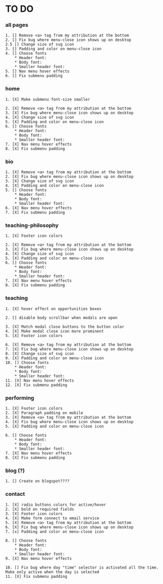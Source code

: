 # TO DO


### all pages

	1. [] Remove <a> tag from my attribution at the bottom
	2. [] Fix bug where menu-close icon shows up on desktop
	2.5 [] Change size of svg icon
	3. [] Padding and color on menu-close icon
	4. [] Choose fonts
		* Header font:
		* Body font:
		* Smaller header font:
	5. [] Nav menu hover effects
	6. [] Fix submenu padding 

### home

	1. [X] Make submenu font-size smaller

	2. [X] Remove <a> tag from my attribution at the bottom
	3. [X] Fix bug where menu-close icon shows up on desktop
	4. [X] Change size of svg icon
	5. [X] Padding and color on menu-close icon
	6. [] Choose fonts
		* Header font:
		* Body font:
		* Smaller header font:
	7. [X] Nav menu hover effects
	8. [X] Fix submenu padding 

### bio

	1. [X] Remove <a> tag from my attribution at the bottom
	2. [X] Fix bug where menu-close icon shows up on desktop
	3. [X] Change size of svg icon
	4. [X] Padding and color on menu-close icon
	5. [] Choose fonts
		* Header font:
		* Body font:
		* Smaller header font:
	6. [X] Nav menu hover effects
	7. [X] Fix submenu padding 


### teaching-philosophy

	1. [X] Footer icon colors

	2. [X] Remove <a> tag from my attribution at the bottom
	3. [X] Fix bug where menu-close icon shows up on desktop
	4. [X] Change size of svg icon
	5. [X] Padding and color on menu-close icon
	6. [] Choose fonts
		* Header font:
		* Body font:
		* Smaller header font:
	7. [X] Nav menu hover effects
	8. [X] Fix submenu padding

### teaching

	1. [X] hover effect on opportunities boxes

	2. [] disable body scrollbar when modals are open

	3. [X] Match modal close buttons to the button color
	4. [X] Make modal close icon more prominent
	5. [X] Footer icon colors

	6. [X] Remove <a> tag from my attribution at the bottom
	7. [X] Fix bug where menu-close icon shows up on desktop
	8. [X] Change size of svg icon
	9. [X] Padding and color on menu-close icon
	10. [] Choose fonts
		* Header font:
		* Body font:
		* Smaller header font:
	11. [X] Nav menu hover effects
	12. [X] Fix submenu padding

### performing

	1. [X] Footer icon colors
	2. [X] Paragraph padding on mobile
	3. [X] Remove <a> tag from my attribution at the bottom
	4. [X] Fix bug where menu-close icon shows up on desktop
	5. [X] Padding and color on menu-close icon

	6. [] Choose fonts
		* Header font:
		* Body font:
		* Smaller header font:
	7. [X] Nav menu hover effects
	8. [X] Fix submenu padding

### blog (?)

	1. [] Create on blogspot????

### contact

	1. [X] radio buttons colors for active/hover
	2. [X] bold on required fields
	3. [X] Footer icon colors
	4. [X] Make form connect to email service
	5. [X] Remove <a> tag from my attribution at the bottom
	6. [X] Fix bug where menu-close icon shows up on desktop
	7. [x] Padding and color on menu-close icon

	8. [] Choose fonts
		* Header font:
		* Body font:
		* Smaller header font:
	9. [X] Nav menu hover effects

	10. [] Fix bug where day "time" selector is activated all the time. Make only active when the day is selected
	11. [X] Fix submenu padding



